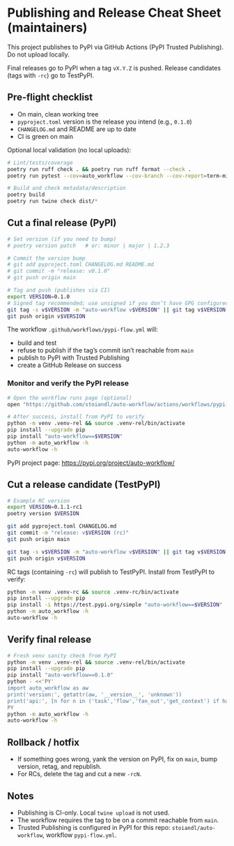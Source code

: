 # Publishing and Release Cheat Sheet (maintainers)

This project publishes to PyPI via GitHub Actions (PyPI Trusted Publishing). Do not upload locally.

Final releases go to PyPI when a tag `vX.Y.Z` is pushed. Release candidates (tags with `-rc`) go to TestPyPI.

## Pre-flight checklist

- On main, clean working tree
- `pyproject.toml` version is the release you intend (e.g., `0.1.0`)
- `CHANGELOG.md` and README are up to date
- CI is green on main

Optional local validation (no local uploads):

```zsh
# Lint/tests/coverage
poetry run ruff check . && poetry run ruff format --check .
poetry run pytest --cov=auto_workflow --cov-branch --cov-report=term-missing

# Build and check metadata/description
poetry build
poetry run twine check dist/*
```

## Cut a final release (PyPI)

```zsh
# Set version (if you need to bump)
# poetry version patch   # or: minor | major | 1.2.3

# Commit the version bump
# git add pyproject.toml CHANGELOG.md README.md
# git commit -m "release: v0.1.0"
# git push origin main

# Tag and push (publishes via CI)
export VERSION=0.1.0
# Signed tag recommended; use unsigned if you don’t have GPG configured
git tag -s v$VERSION -m "auto-workflow v$VERSION" || git tag v$VERSION -m "auto-workflow v$VERSION"
git push origin v$VERSION
```

The workflow `.github/workflows/pypi-flow.yml` will:
- build and test
- refuse to publish if the tag’s commit isn’t reachable from `main`
- publish to PyPI with Trusted Publishing
- create a GitHub Release on success

### Monitor and verify the PyPI release

```zsh
# Open the workflow runs page (optional)
open "https://github.com/stoiandl/auto-workflow/actions/workflows/pypi-flow.yml"

# After success, install from PyPI to verify
python -m venv .venv-rel && source .venv-rel/bin/activate
pip install --upgrade pip
pip install "auto-workflow==$VERSION"
python -m auto_workflow -h
auto-workflow -h
```

PyPI project page: https://pypi.org/project/auto-workflow/

## Cut a release candidate (TestPyPI)

```zsh
# Example RC version
export VERSION=0.1.1-rc1
poetry version $VERSION

git add pyproject.toml CHANGELOG.md
git commit -m "release: v$VERSION (rc)"
git push origin main

git tag -s v$VERSION -m "auto-workflow v$VERSION" || git tag v$VERSION -m "auto-workflow v$VERSION"
git push origin v$VERSION
```

RC tags (containing `-rc`) will publish to TestPyPI. Install from TestPyPI to verify:

```zsh
python -m venv .venv-rc && source .venv-rc/bin/activate
pip install --upgrade pip
pip install -i https://test.pypi.org/simple "auto-workflow==$VERSION"
python -m auto_workflow -h
auto-workflow -h
```

## Verify final release

```zsh
# Fresh venv sanity check from PyPI
python -m venv .venv-rel && source .venv-rel/bin/activate
pip install --upgrade pip
pip install "auto-workflow==0.1.0"
python - <<'PY'
import auto_workflow as aw
print('version:', getattr(aw, '__version__', 'unknown'))
print('api:', [n for n in ('task','flow','fan_out','get_context') if hasattr(aw,n)])
PY
python -m auto_workflow -h
auto-workflow -h
```

## Rollback / hotfix

- If something goes wrong, yank the version on PyPI, fix on `main`, bump version, retag, and republish.
- For RCs, delete the tag and cut a new `-rcN`.

## Notes

- Publishing is CI-only. Local `twine upload` is not used.
- The workflow requires the tag to be on a commit reachable from `main`.
- Trusted Publishing is configured in PyPI for this repo: `stoiandl/auto-workflow`, workflow `pypi-flow.yml`.
